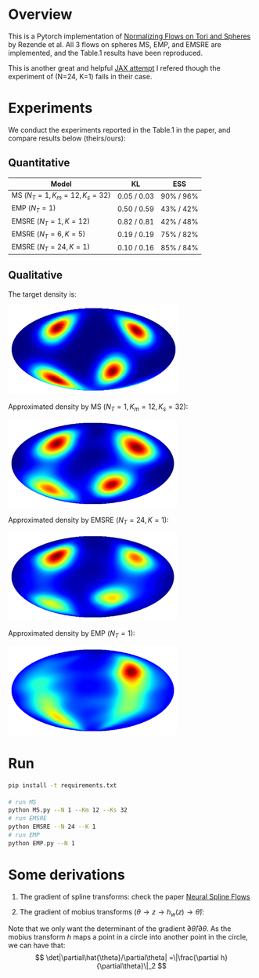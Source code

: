 # Overview
This is a Pytorch implementation of [Normalizing Flows on Tori and Spheres](https://arxiv.org/abs/2002.02428) by Rezende et al. All 3 flows on spheres MS, EMP, and EMSRE are implemented, and the Table.1 results have been reproduced. 

This is another great and helpful [JAX attempt](https://github.com/katalinic/sdflows) I refered though the experiment of (N=24, K=1) fails in their case.

# Experiments

We conduct the experiments reported in the Table.1 in the paper, and compare results below (theirs/ours):

## Quantitative

| Model                       | KL          | ESS       |
| --------------------------- | ----------- | --------- |
| MS ($N_T=1,K_m=12,K_s= 32$) | 0.05 / 0.03 | 90% / 96% |
| EMP ($N_T=1$)               | 0.50 / 0.59 | 43% / 42% |
| EMSRE ($N_T=1, K=12$)       | 0.82 / 0.81 | 42% / 48% |
| EMSRE ($N_T=6, K=5$)        | 0.19 / 0.19 | 75% / 82% |
| EMSRE ($N_T=24, K=1$)       | 0.10 / 0.16 | 85% / 84% |

## Qualitative

The target density is:

![s2_target_density](md.assets/README/s2_target_density.png)

Approximated density by MS ($N_T=1,K_m=12,K_s= 32$):

<img src="md.assets/README/flow_density_MS.png" alt="flow_density_MS" style="zoom:67%;" />

Approximated density by EMSRE ($N_T=24, K=1$):

<img src="md.assets/README/flow_density_EMSRE.png" alt="flow_density_EMSRE" style="zoom:67%;" />

Approximated density by EMP ($N_T=1$):

<img src="md.assets/README/flow_density_EMP.png" alt="flow_density_EMP" style="zoom:67%;" />

# Run

```bash
pip install -t requirements.txt

# run MS
python MS.py --N 1 --Km 12 --Ks 32
# run EMSRE
python EMSRE --N 24 --K 1
# run EMP
python EMP.py --N 1
```

# Some derivations

1. The gradient of spline transforms: check the paper [Neural Spline Flows](https://proceedings.neurips.cc/paper/2019/hash/7ac71d433f282034e088473244df8c02-Abstract.html)

2. The gradient of mobius transforms ($\theta\rightarrow z\rightarrow h_w(z)\rightarrow \hat{\theta}$):

Note that we only want the determinant of the gradient $\partial\hat{\theta}/\partial\theta$. As the mobius transform $h$ maps a point in a circle into another point in the circle, we can have that:
$$
\det|\partial\hat{\theta}/\partial\theta| =\|\frac{\partial h}{\partial\theta}\|_2
$$
